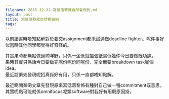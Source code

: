 ```yaml
---
filename: 2015-12-31-寫低落黎就自然會做到.md
layout: post
title: 寫低落黎就自然會做到
tags: 
---
```


以前讀書時唔知點解對於要交assignment都未試過做deadline fighter。呢件事好似當時其他同學都覺得好奇怪的。  

其實果時都無點做過啲咩野，只係一坐低就搵張紙寫低幾件今日要做既功課。  
果時其實只係話今日要做完呢份呢份同呢份，完全無要breakdown task呢個idea。  
最近諗緊先發現呢招真係好有用，只係一直都唔知點解。  

最近睇開某啲文章先發現原來寫低落黎係有種對自己做一種commitment既意思。  
其實呢點可能就係omnifocus呢類software對我好有用既原因掛。